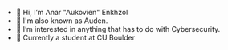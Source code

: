 - 👋 Hi, I’m Anar "Aukovien" Enkhzol
- 🌟 I'm also known as Auden.
- 👀 I’m interested in anything that has to do with Cybersecurity.
- 🌱 Currently a student at CU Boulder


<!--- 
- 💞️ I’m looking to collaborate on ...
- 📫 How to reach me ...
--->

<!---
-![Top Langs](https://github-readme-stats.vercel.app/api/top-langs/?username=aukovien&hide=html,shell&theme=tokyonight)
--->


<!---
Aukovien/Aukovien is a ✨ special ✨ repository because its `README.md` (this file) appears on your GitHub profile.
You can click the Preview link to take a look at your changes.
--->
